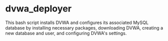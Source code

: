 # dvwa_deployer
This bash script installs DVWA and configures its associated MySQL database by installing necessary packages, downloading DVWA, creating a new database and user, and configuring DVWA's settings.
